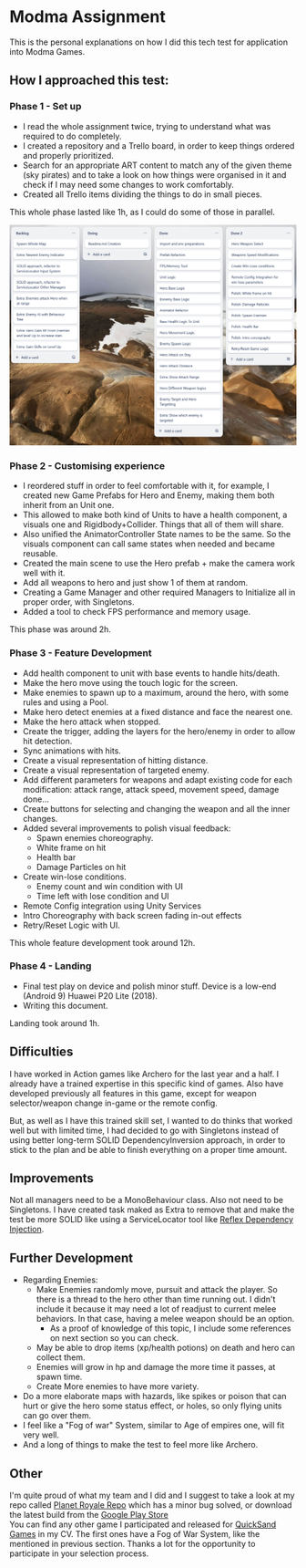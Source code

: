 # Modma Assignment
This is the personal explanations on how I did this tech test for application into Modma Games.

## How I approached this test:
### Phase 1 - Set up
- I read the whole assignment twice, trying to understand what was required to do completely.
- I created a repository and a Trello board, in order to keep things ordered and properly prioritized.
- Search for an appropriate ART content to match any of the given theme (sky pirates) and to take a look on how things were organised in it and check if I may need some changes to work comfortably.
- Created all Trello items dividing the things to do in small pieces.

This whole phase lasted like 1h, as I could do some of those in parallel.

![Trello screenshoot](Trello.png)

### Phase 2 - Customising experience
- I reordered stuff in order to feel comfortable with it, for example, I created new Game Prefabs for Hero and Enemy, making them both inherit from an Unit one.
- This allowed to make both kind of Units to have a health component, a visuals one and Rigidbody+Collider. Things that all of them will share.
- Also unified the AnimatorController State names to be the same. So the visuals component can call same states when needed and became reusable.
- Created the main scene to use the Hero prefab + make the camera work well with it.
- Add all weapons to hero and just show 1 of them at random.
- Creating a Game Manager and other required Managers to Initialize all in proper order, with Singletons.
- Added a tool to check FPS performance and memory usage.

This phase was around 2h.

### Phase 3 - Feature Development
- Add health component to unit with base events to handle hits/death.
- Make the hero move using the touch logic for the screen.
- Make enemies to spawn up to a maximum, around the hero, with some rules and using a Pool.
- Make hero detect enemies at a fixed distance and face the nearest one.
- Make the hero attack when stopped.
- Create the trigger, adding the layers for the hero/enemy in order to allow hit detection.
- Sync animations with hits.
- Create a visual representation of hitting distance.
- Create a visual representation of targeted enemy.
- Add different parameters for weapons and adapt existing code for each modification: attack range, attack speed, movement speed, damage done...
- Create buttons for selecting and changing the weapon and all the inner changes.
- Added several improvements to polish visual feedback:
    - Spawn enemies choreography.
    - White frame on hit
    - Health bar
    - Damage Particles on hit
- Create win-lose conditions.
    - Enemy count and win condition with UI
    - Time left with lose condition and UI
- Remote Config integration using Unity Services
- Intro Choreography with back screen fading in-out effects
- Retry/Reset Logic with UI.

This whole feature development took around 12h.

### Phase 4 - Landing
- Final test play on device and polish minor stuff. Device is a low-end (Android 9) Huawei P20 Lite (2018).
- Writing this document.

Landing took around 1h.

## Difficulties
I have worked in Action games like Archero for the last year and a half. I already have a trained expertise in this specific kind of games. Also have developed previously all features in this game, except for weapon selector/weapon change in-game or the remote config.  

But, as well as I have this trained skill set, I wanted to do thinks that worked well but with limited time, I had decided to go with Singletons instead of using better long-term SOLID DependencyInversion approach, in order to stick to the plan and be able to finish everything on a proper time amount.

## Improvements
Not all managers need to be a MonoBehaviour class. Also not need to be Singletons. I have created task maked as Extra to remove that and make the test be more SOLID like using a ServiceLocator tool like [Reflex Dependency Injection](https://github.com/gustavopsantos/Reflex).  

## Further Development 
- Regarding Enemies:
  - Make Enemies randomly move, pursuit and attack the player. So there is a thread to the hero other than time running out. I didn't include it because it may need a lot of readjust to current melee behaviors. In that case, having a melee weapon should be an option.
    - As a proof of knowledge of this topic, I include some references on next section so you can check. 
  - May be able to drop items (xp/health potions) on death and hero can collect them. 
  - Enemies will grow in hp and damage the more time it passes, at spawn time.
  - Create More enemies to have more variety.
- Do a more elaborate maps with hazards, like spikes or poison that can hurt or give the hero some status effect, or holes, so only flying units can go over them.
- I feel like a "Fog of war" System, similar to Age of empires one, will fit very well.
- And a long of things to make the test to feel more like Archero.  

## Other
I'm quite proud of what my team and I did and I suggest to take a look at my repo called [Planet Royale Repo](https://github.com/AlexandreAlberti/PlanetRoyale) which has a minor bug solved, or download the latest build from the [Google Play Store](https://play.google.com/store/apps/details?id=com.quicksand.planetroyale)  
You can find any other game I participated and released for [QuickSand Games](https://play.google.com/store/apps/dev?id=6383870736725209348) in my CV. The first ones have a Fog of War System, like the mentioned in previous section.
Thanks a lot for the opportunity to participate in your selection process.